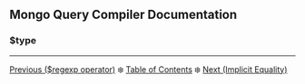 ## Mongo Query Compiler Documentation

### $type


---

[Previous ($regexp operator)](./regexp.md) :snowflake: 
[Table of Contents](../../README.md) :snowflake: 
[Next (Implicit Equality)](./implicit-eq.md)
